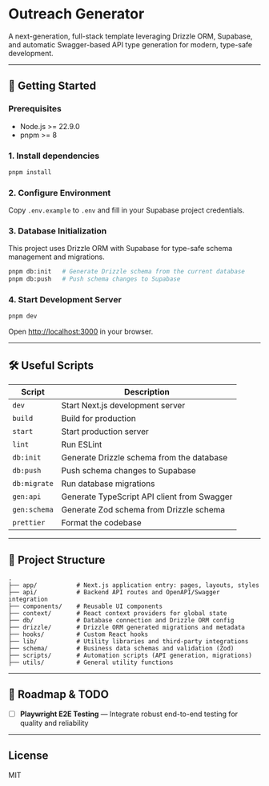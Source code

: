 # Outreach Generator

A next-generation, full-stack template leveraging Drizzle ORM, Supabase, and automatic Swagger-based API type generation for modern, type-safe development.

---

## 🚀 Getting Started

### Prerequisites

- Node.js >= 22.9.0
- pnpm >= 8

### 1. Install dependencies

```bash
pnpm install
```

### 2. Configure Environment

Copy `.env.example` to `.env` and fill in your Supabase project credentials.

### 3. Database Initialization

This project uses Drizzle ORM with Supabase for type-safe schema management and migrations.

```bash
pnpm db:init   # Generate Drizzle schema from the current database
pnpm db:push   # Push schema changes to Supabase
```

### 4. Start Development Server

```bash
pnpm dev
```

Open [http://localhost:3000](http://localhost:3000) in your browser.

---

## 🛠️ Useful Scripts

| Script         | Description                                         |
| -------------- | --------------------------------------------------- |
| `dev`          | Start Next.js development server                    |
| `build`        | Build for production                               |
| `start`        | Start production server                            |
| `lint`         | Run ESLint                                         |
| `db:init`      | Generate Drizzle schema from the database           |
| `db:push`      | Push schema changes to Supabase                    |
| `db:migrate`   | Run database migrations                            |
| `gen:api`      | Generate TypeScript API client from Swagger         |
| `gen:schema`   | Generate Zod schema from Drizzle schema            |
| `prettier`     | Format the codebase                                |

---

## 📁 Project Structure

```text
.
├── app/           # Next.js application entry: pages, layouts, styles
├── api/           # Backend API routes and OpenAPI/Swagger integration
├── components/    # Reusable UI components
├── context/       # React context providers for global state
├── db/            # Database connection and Drizzle ORM config
├── drizzle/       # Drizzle ORM generated migrations and metadata
├── hooks/         # Custom React hooks
├── lib/           # Utility libraries and third-party integrations
├── schema/        # Business data schemas and validation (Zod)
├── scripts/       # Automation scripts (API generation, migrations)
├── utils/         # General utility functions
```

---

## 📝 Roadmap & TODO

- [ ] **Playwright E2E Testing** — Integrate robust end-to-end testing for quality and reliability
---

## License

MIT
